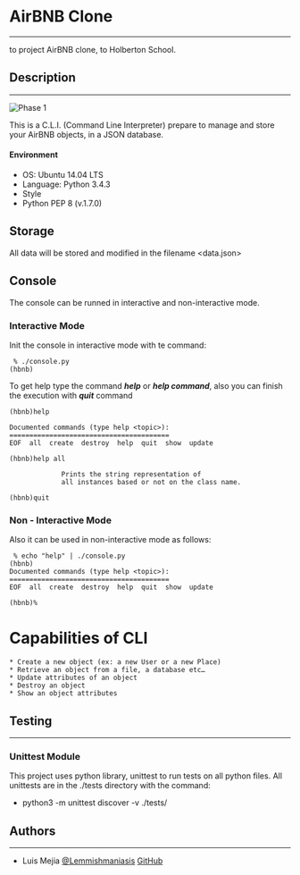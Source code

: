 # AirBNB Clone 
***
to project AirBNB clone, to Holberton School.
## Description
---
![Phase 1](https://imgur.com/DOVqUSJ "Phase 1")

This is a C.L.I. (Command Line Interpreter) prepare to manage and store your AirBNB objects, in a JSON database.
 #### Environment 
* OS: Ubuntu 14.04 LTS
* Language: Python 3.4.3
* Style
* Python PEP 8 (v.1.7.0)

## Storage
All data will be stored and modified in the filename <data.json>
## Console
The console  can be runned  in interactive and non-interactive mode. 

### Interactive Mode
Init the console in interactive mode with te command:
```
 % ./console.py
(hbnb)
```
To get help type the command ***help***  or ***help command***, also you can finish the execution with ***quit*** command
```
(hbnb)help

Documented commands (type help <topic>):
========================================
EOF  all  create  destroy  help  quit  show  update

(hbnb)help all

             Prints the string representation of
             all instances based or not on the class name.
        
(hbnb)quit
```

### Non - Interactive Mode
Also it can be used in non-interactive mode as follows:
```
 % echo "help" | ./console.py 
(hbnb)
Documented commands (type help <topic>):
========================================
EOF  all  create  destroy  help  quit  show  update

(hbnb)%  
```
 # Capabilities of CLI
~~~
* Create a new object (ex: a new User or a new Place)
* Retrieve an object from a file, a database etc…
* Update attributes of an object
* Destroy an object
* Show an object attributes
~~~
## Testing
---
 ###  Unittest Module
This project uses python library, unittest to run tests on all python files. All unittests are in the ./tests directory with the command:
-  python3 -m unittest discover -v ./tests/


## Authors
---
 - Luis Mejia [@Lemmishmaniasis](https://www.twitter.com) [GitHub](https://github.com/lemejiamo)
 

